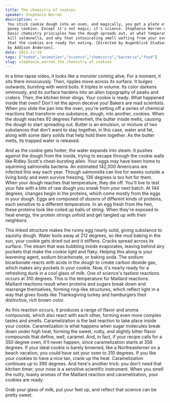 ```yaml
---
title: The chemistry of cookies
speaker: Stephanie Warren
description: >-
 You stick cookie dough into an oven, and magically, you get a plate of warm,
 gooey cookies. Except it's not magic; it's science. Stephanie Warren explains via
 basic chemistry principles how the dough spreads out, at what temperature we can
 kill salmonella, and why that intoxicating smell wafting from your oven indicates
 that the cookies are ready for eating. [Directed by Augenblick Studios, narrated
 by Addison Anderson].
date: 2013-11-19
tags: ["teded","animation","science","chemistry","bacteria","food"]
slug: stephanie_warren_the_chemistry_of_cookies
---
```


In a time-lapse video, it looks like a monster coming alive. For a moment, it sits there
innocuously. Then, ripples move across its surface. It bulges outwards, bursting with
weird boils. It triples in volume. Its color darkens ominously, and its surface hardens
into an alien topography of peaks and craters. Then, the kitchen timer dings. Your cookie
is ready. What happened inside that oven? Don't let the apron deceive you! Bakers are mad
scientists. When you slide the pan into the oven, you're setting off a series of chemical
reactions that transform one substance, dough, into another, cookies. When the dough
reaches 92 degrees Fahrenheit, the butter inside melts, causing the dough to start
spreading out. Butter is an emulsion, or mixture of two substances that don't want to stay
together, in this case, water and fat, along with some dairy solids that help hold them
together. As the butter melts, its trapped water is released.

And as the cookie gets hotter, the water expands into steam. It pushes against the dough
from the inside, trying to escape through the cookie walls like Ridley Scott's
chest-bursting alien. Your eggs may have been home to squirming salmonella bacteria. An
estimated 142,000 Americans are infected this way each year. Though salmonella can live
for weeks outside a living body and even survive freezing, 136 degrees is too hot for
them. When your dough reaches that temperature, they die off. You'll live to test your
fate with a bite of raw dough you sneak from your next batch. At 144 degrees, changes
begin in the proteins, which come mostly from the eggs in your dough. Eggs are composed of
dozens of different kinds of proteins, each sensitive to a different temperature. In an
egg fresh from the hen, these proteins look like coiled up balls of string. When they're
exposed to heat energy, the protein strings unfold and get tangled up with their
neighbors.

This linked structure makes the runny egg nearly solid, giving substance to squishy dough.
Water boils away at 212 degrees, so like mud baking in the sun, your cookie gets dried out
and it stiffens. Cracks spread across its surface. The steam that was bubbling inside
evaporates, leaving behind airy pockets that make the cookie light and flaky. Helping this
along is your leavening agent, sodium bicarbonate, or baking soda. The sodium bicarbonate
reacts with acids in the dough to create carbon dioxide gas, which makes airy pockets in
your cookie. Now, it's nearly ready for a refreshing dunk in a cool glass of milk. One of
science's tastiest reactions occurs at 310 degrees. This is the temperature for Maillard
reactions. Maillard reactions result when proteins and sugars break down and rearrange
themselves, forming ring-like structures, which reflect light in a way that gives foods
like Thanksgiving turkey and hamburgers their distinctive, rich brown color.

As this reaction occurs, it produces a range of flavor and aroma compounds, which also
react with each other, forming even more complex tastes and smells. Caramelization is the
last reaction to take place inside your cookie. Caramelization is what happens when sugar
molecules break down under high heat, forming the sweet, nutty, and slightly bitter flavor
compounds that define, well, caramel. And, in fact, if your recipe calls for a 350 degree
oven, it'll never happen, since caramelization starts at 356 degrees. If your ideal cookie
is barely browned, like a Northeasterner on a beach vacation, you could have set your oven
to 310 degrees. If you like your cookies to have a nice tan, crank up the heat.
Caramelization continues up to 390 degrees. And here's another trick: you don't need that
kitchen timer; your nose is a sensitive scientific instrument. When you smell the nutty,
toasty aromas of the Maillard reaction and caramelization, your cookies are
ready.

Grab your glass of milk, put your feet up, and reflect that science can be pretty
sweet.

<!--
ad_duration=0
event="TED-Ed"
external_start_time=0
intro_duration=0
is_subtitle_required="False"
is_talk_featured="False"
language="en"
language_swap="False"
native_language="en"
number_of_related_talks=6
number_of_speakers=1
number_of_subtitled_videos=0
number_of_tags=6
number_of_talk_download_languages=25
number_of_talk_more_resources=0
number_of_talk_recommendations=0
number_of_talks_take_actions=0
post_ad_duration=0
published_timestamp="2019-02-22 18:55:28"
recording_date="2013-11-19"
speaker_is_published=0
speaker_name="Stephanie Warren"
talk_name="The chemistry of cookies"
talks_tags=["teded","animation","science","chemistry","bacteria","food"]
url_photo_talk="https://s3.amazonaws.com/talkstar-photos/uploads/ca9c52d2-aa90-44b0-811c-b73472f0485a/41_cookies.jpg"
url_webpage="https://www.ted.com/talks/stephanie_warren_the_chemistry_of_cookies"
video_type_name="TED-Ed Original"
-->